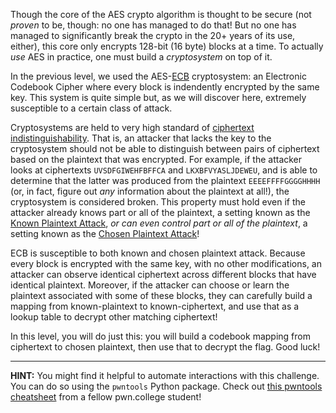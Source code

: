 Though the core of the AES crypto algorithm is thought to be secure (not _proven_ to be, though: no one has managed to do that! But no one has managed to significantly break the crypto in the 20+ years of its use, either), this core only encrypts 128-bit (16 byte) blocks at a time.
To actually _use_ AES in practice, one must build a _cryptosystem_ on top of it.

In the previous level, we used the AES-[ECB](https://en.wikipedia.org/wiki/Block_cipher_mode_of_operation#Electronic_codebook_(ECB)) cryptosystem: an Electronic Codebook Cipher where every block is indendently encrypted by the same key.
This system is quite simple but, as we will discover here, extremely susceptible to a certain class of attack.

Cryptosystems are held to very high standard of [ciphertext indistinguishability](https://en.wikipedia.org/wiki/Ciphertext_indistinguishability).
That is, an attacker that lacks the key to the cryptosystem should not be able to distinguish between pairs of ciphertext based on the plaintext that was encrypted.
For example, if the attacker looks at ciphertexts `UVSDFGIWEHFBFFCA` and `LKXBFVYASLJDEWEU`, and is able to determine that the latter was produced from the plaintext `EEEEFFFFGGGGHHHH` (or, in fact, figure out _any_ information about the plaintext at all!), the cryptosystem is considered broken.
This property must hold even if the attacker already knows part or all of the plaintext, a setting known as the [Known Plaintext Attack](https://en.wikipedia.org/wiki/Known-plaintext_attack), _or can even control part or all of the plaintext_, a setting known as the [Chosen Plaintext Attack](https://en.wikipedia.org/wiki/Chosen-plaintext_attack)!

ECB is susceptible to both known and chosen plaintext attack.
Because every block is encrypted with the same key, with no other modifications, an attacker can observe identical ciphertext across different blocks that have identical plaintext.
Moreover, if the attacker can choose or learn the plaintext associated with some of these blocks, they can carefully build a mapping from known-plaintext to known-ciphertext, and use that as a lookup table to decrypt other matching ciphertext!

In this level, you will do just this: you will build a codebook mapping from ciphertext to chosen plaintext, then use that to decrypt the flag.
Good luck!

----
**HINT:**
You might find it helpful to automate interactions with this challenge.
You can do so using the `pwntools` Python package.
Check out [this pwntools cheatsheet](https://gist.github.com/anvbis/64907e4f90974c4bdd930baeb705dedf) from a fellow pwn.college student!
